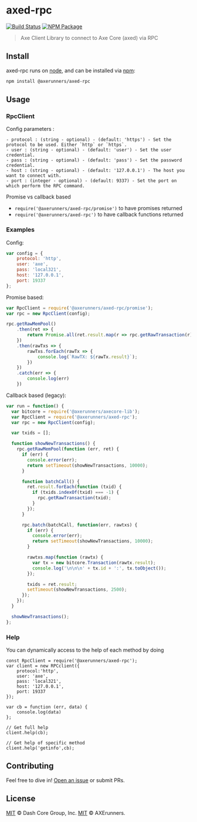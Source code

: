 # axed-rpc

[![Build Status](https://travis-ci.com/axerunners/axed-rpc.svg?branch=master)](https://travis-ci.com/axerunners/axed-rpc)
[![NPM Package](https://img.shields.io/npm/v/@axerunners/axed-rpc.svg)](https://www.npmjs.org/package/@axerunners/axed-rpc)

> Axe Client Library to connect to Axe Core (axed) via RPC

## Install

axed-rpc runs on [node](http://nodejs.org/), and can be installed via [npm](https://npmjs.org/):

```bash
npm install @axerunners/axed-rpc
```

## Usage

### RpcClient

Config parameters :

	- protocol : (string - optional) - (default: 'https') - Set the protocol to be used. Either `http` or `https`.
	- user : (string - optional) - (default: 'user') - Set the user credential.
	- pass : (string - optional) - (default: 'pass') - Set the password credential.
	- host : (string - optional) - (default: '127.0.0.1') - The host you want to connect with.
	- port : (integer - optional) - (default: 9337) - Set the port on which perform the RPC command.

Promise vs callback based

  - `require('@axerunners/axed-rpc/promise')` to have promises returned
  - `require('@axerunners/axed-rpc')` to have callback functions returned

### Examples

Config:

```javascript
var config = {
    protocol: 'http',
    user: 'axe',
    pass: 'local321',
    host: '127.0.0.1',
    port: 19337
};
```

Promise based:

```javascript
var RpcClient = require('@axerunners/axed-rpc/promise');
var rpc = new RpcClient(config);

rpc.getRawMemPool()
    .then(ret => {
        return Promise.all(ret.result.map(r => rpc.getRawTransaction(r)))
    })
    .then(rawTxs => {
        rawTxs.forEach(rawTx => {
            console.log(`RawTX: ${rawTx.result}`);
        })
    })
    .catch(err => {
        console.log(err)
    })
```

Callback based (legacy):

```javascript
var run = function() {
  var bitcore = require('@axerunners/axecore-lib');
  var RpcClient = require('@axerunners/axed-rpc');
  var rpc = new RpcClient(config);

  var txids = [];

  function showNewTransactions() {
    rpc.getRawMemPool(function (err, ret) {
      if (err) {
        console.error(err);
        return setTimeout(showNewTransactions, 10000);
      }

      function batchCall() {
        ret.result.forEach(function (txid) {
          if (txids.indexOf(txid) === -1) {
            rpc.getRawTransaction(txid);
          }
        });
      }

      rpc.batch(batchCall, function(err, rawtxs) {
        if (err) {
          console.error(err);
          return setTimeout(showNewTransactions, 10000);
        }

        rawtxs.map(function (rawtx) {
          var tx = new bitcore.Transaction(rawtx.result);
          console.log('\n\n\n' + tx.id + ':', tx.toObject());
        });

        txids = ret.result;
        setTimeout(showNewTransactions, 2500);
      });
    });
  }

  showNewTransactions();
};
```

### Help

You can dynamically access to the help of each method by doing

```
const RpcClient = require('@axerunners/axed-rpc');
var client = new RPCclient({
    protocol:'http',
    user: 'axe',
    pass: 'local321',
    host: '127.0.0.1',
    port: 19337
});

var cb = function (err, data) {
    console.log(data)
};

// Get full help
client.help(cb);

// Get help of specific method
client.help('getinfo',cb);
```

## Contributing

Feel free to dive in! [Open an issue](https://github.com/axerunners/axed-rpc/issues/new) or submit PRs.

## License

[MIT](LICENSE) &copy; Dash Core Group, Inc.
[MIT](LICENSE) &copy; AXErunners.
